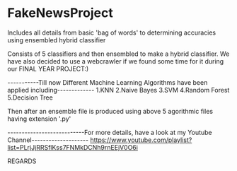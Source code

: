 # FakeNewsProject
Includes all details from basic 'bag of words' to determining accuracies using ensembled hybrid classifier

Consists of 5 classifiers and then ensembled to make a hybrid classifier. We have also decided to use a webcrawler if we found some 
time for it during our FINAL YEAR PROJECT:) 

-----------Till now Different Machine Learning Algorithms have been applied including-------------
  1.KNN
  2.Naive Bayes
  3.SVM
  4.Random Forest
  5.Decision Tree
  
Then after an ensemble file is produced using above 5 agorithmic files having extension '.py'

---------------------------For more details, have a look at my Youtube Channel--------------------
https://www.youtube.com/playlist?list=PLrjJjRRSflKss7FNMkDCNh9rnEEjV0O6i

REGARDS

